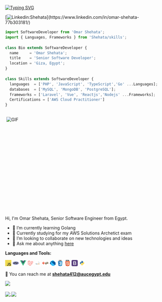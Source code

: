 [![Typing SVG](https://readme-typing-svg.herokuapp.com?font=Fira+Code&pause=1000&color=0FF700&width=435&lines=Hi+there+%F0%9F%91%8B+%2CThis+is+Omar+Shehata;Welcome+to+my+profile;Over+5+year+in+Software+Development;Always+learning+new+technologies+)](https://git.io/typing-svg)

[![Linkedin:Shehata](https://img.shields.io/badge/-Shehata-blue?style=flat-square&logo=Linkedin&logoColor=white&link=[https://www.linkedin.com/in/abdullahghanem]([https://www.linkedin.com/in/omar-shehata-77b303181/](https://www.linkedin.com/in/omar-shehata-77b303181/)))](https://www.linkedin.com/in/omar-shehata-77b303181/)

```javascript
import SoftwareDeveloper from 'Omar Shehata';
import { Languages, Frameworks } from 'Shehata/skills';

class Bio extends SoftwareDeveloper {
  name     = 'Omar Shehata';
  title    = 'Senior Software Developer';
  location = 'Giza, Egypt';
}

class Skills extends SoftwareDeveloper {
  languages  = ['PHP', 'JavaScript', 'TypeScript','Go' ...Languages];
  databases  = ['MySQL', 'MongoDB', 'PostgreSQL'];
  frameworks = ['Laravel', 'Vue', 'Reactjs','Nodejs' ...Frameworks];
  Certifications = ['AWS Cloud Practitioner']
}

```

<br />
    <img align="right" alt="GIF" src="https://github.com/abhisheknaiidu/abhisheknaiidu/blob/master/code.gif?raw=true" width="500" height="320" />


Hi, I'm Omar Shehata, Senior Software Engineer from Egypt.

- 🌱 I’m currently learning Golang
- 🌱 Currently studying for my AWS Solutions Archetict exam
- 👯 I’m looking to collaborate on new technologies and ideas
- 💬 Ask me about anything [here](https://www.linkedin.com/in/omar-shehata-77b303181/)

**Languages and Tools:**  

<code><img height="20" src="https://raw.githubusercontent.com/github/explore/80688e429a7d4ef2fca1e82350fe8e3517d3494d/topics/javascript/javascript.png"></code>
<code><img height="20" src="https://raw.githubusercontent.com/github/explore/80688e429a7d4ef2fca1e82350fe8e3517d3494d/topics/php/php.png"></code>
<code><img height="20" src="https://raw.githubusercontent.com/github/explore/80688e429a7d4ef2fca1e82350fe8e3517d3494d/topics/vue/vue.png"></code>
<code><img height="20" src="https://raw.githubusercontent.com/github/explore/5c058a388828bb5fde0bcafd4bc867b5bb3f26f3/topics/laravel/laravel.png"></code>
<code><img height="20" src="https://raw.githubusercontent.com/github/explore/80688e429a7d4ef2fca1e82350fe8e3517d3494d/topics/mysql/mysql.png"></code> 
<code><img height="20" src="https://raw.githubusercontent.com/github/explore/80688e429a7d4ef2fca1e82350fe8e3517d3494d/topics/git/git.png"></code> <code><img height="20" src="https://raw.githubusercontent.com/github/explore/80688e429a7d4ef2fca1e82350fe8e3517d3494d/topics/dart/dart.png"></code>
<code><img height="20" src="https://raw.githubusercontent.com/github/explore/80688e429a7d4ef2fca1e82350fe8e3517d3494d/topics/css/css.png"></code>
<code><img height="20" src="https://raw.githubusercontent.com/github/explore/80688e429a7d4ef2fca1e82350fe8e3517d3494d/topics/html/html.png"></code>
<code><img height="20" src="https://raw.githubusercontent.com/github/explore/80688e429a7d4ef2fca1e82350fe8e3517d3494d/topics/bootstrap/bootstrap.png"></code>
<code><img height="20" src="https://raw.githubusercontent.com/github/explore/80688e429a7d4ef2fca1e82350fe8e3517d3494d/topics/python/python.png"></code>

<p>📧 You can reach me at <a href="mailto:shehata412@aucegypt.edu"><b>shehata412@aucegypt.edu</b></a></p>

![](https://github-profile-summary-cards.vercel.app/api/cards/profile-details?username=shehata412&theme=github)


  <a width="45%" align="left" href="https://github.com/shehata412/">
    <img align="center" src="https://github-readme-stats.vercel.app/api?username=shehata412&count_private=true&show_icons=true&theme=vue&hide_border=true" />
  </a> 



  <a width="45%" align="right" href="https://github.com/shehata412/">
    <img align="center" src="https://github-readme-stats.vercel.app/api/top-langs/?username=shehata412&layout=compact&theme=vue&hide_border=true" />
  </a>

<!--
**shehata412/shehata412** is a ✨ _special_ ✨ repository because its `README.md` (this file) appears on your GitHub profile.

Here are some ideas to get you started:

- 🔭 I’m currently working on ...
- 🌱 I’m currently learning ...
- 👯 I’m looking to collaborate on ...
- 🤔 I’m looking for help with ...
- 💬 Ask me about ...
- 📫 How to reach me: ...
- 😄 Pronouns: ...
- ⚡ Fun fact: ...
-->
